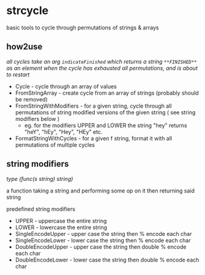 # strcycle
basic tools to cycle through permutations of strings & arrays

## how2use
*all cycles take an arg `indicateFinished` which returns a string `**FINISHED**` as an element when the cycle has exhausted all permutations, and is about to restart*

- Cycle - cycle through an array of values
- FromStringArray - create cycle from an array of strings (probably should be removed)
- FromStringWithModifiers - for a given string, cycle through all permutations of string modified versions of the given string ( see string modifiers below )
    - eg. for the modifiers UPPER and LOWER the string "hey" returns "heY", "hEy", "Hey", "HEy" etc.
- FormatStringWithCycles - for a given f string, format it with all permutations of multiple cycles

## string modifiers
*type (func(s string) string)*

a function taking a string and performing some op on it then returning said string

predefined string modifiers

- UPPER - uppercase the entire string
- LOWER - lowercase the entire string
- SingleEncodeUpper - upper case the string then % encode each char
- SingleEncodeLower - lower case the string then % encode each char
- DoubleEncodeUpper - upper case the string then double % encode each char
- DoubleEncodeLower - lower case the string then double % encode each char